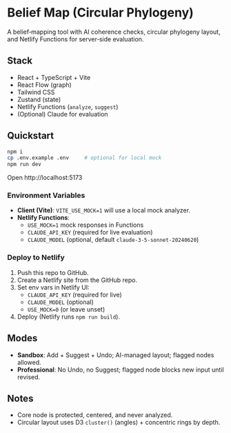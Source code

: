 # Belief Map (Circular Phylogeny)

A belief‑mapping tool with AI coherence checks, circular phylogeny layout, and Netlify Functions for server‑side evaluation.

## Stack
- React + TypeScript + Vite
- React Flow (graph)
- Tailwind CSS
- Zustand (state)
- Netlify Functions (`analyze`, `suggest`)
- (Optional) Claude for evaluation

## Quickstart

```bash
npm i
cp .env.example .env     # optional for local mock
npm run dev
```

Open http://localhost:5173

### Environment Variables
- **Client (Vite)**: `VITE_USE_MOCK=1` will use a local mock analyzer.
- **Netlify Functions**:
  - `USE_MOCK=1` mock responses in Functions
  - `CLAUDE_API_KEY` (required for live evaluation)
  - `CLAUDE_MODEL` (optional, default `claude-3-5-sonnet-20240620`)

### Deploy to Netlify
1. Push this repo to GitHub.
2. Create a Netlify site from the GitHub repo.
3. Set env vars in Netlify UI:
   - `CLAUDE_API_KEY` (required for live)
   - `CLAUDE_MODEL` (optional)
   - `USE_MOCK=0` (or leave unset)  
4. Deploy (Netlify runs `npm run build`).

## Modes
- **Sandbox**: Add + Suggest + Undo; AI-managed layout; flagged nodes allowed.
- **Professional**: No Undo, no Suggest; flagged node blocks new input until revised.

## Notes
- Core node is protected, centered, and never analyzed.
- Circular layout uses D3 `cluster()` (angles) + concentric rings by depth.
